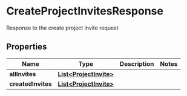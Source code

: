 

# CreateProjectInvitesResponse

Response to the create project invite request

## Properties

| Name | Type | Description | Notes |
|------------ | ------------- | ------------- | -------------|
|**allInvites** | [**List&lt;ProjectInvite&gt;**](ProjectInvite.md) |  |  |
|**createdInvites** | [**List&lt;ProjectInvite&gt;**](ProjectInvite.md) |  |  |




